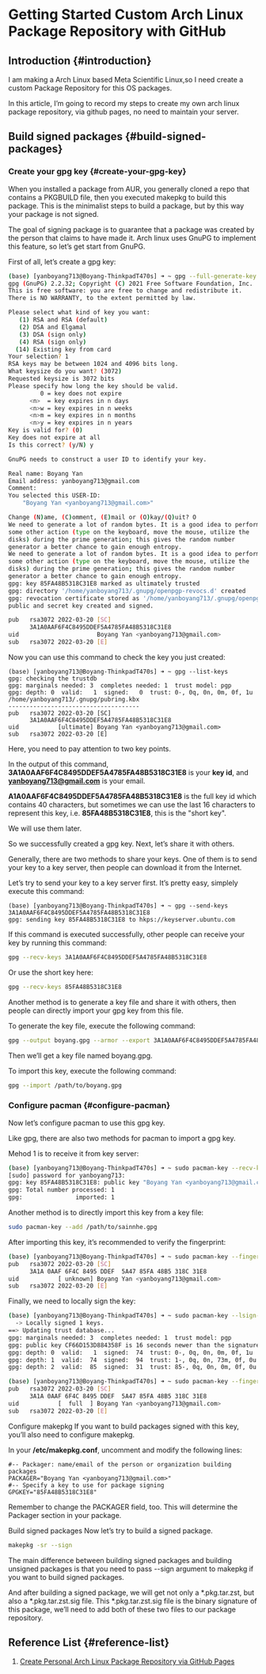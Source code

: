 # Getting Started Custom Arch Linux Package Repository with GitHub


## Introduction {#introduction}

I am making a Arch Linux based Meta Scientific Linux,so I need create a custom Package Repository for this OS packages.

In this article, I’m going to record my steps to create my own arch linux package repository, via github pages, no need to maintain your server.


## Build signed packages {#build-signed-packages}


### Create your gpg key {#create-your-gpg-key}

When you installed a package from AUR, you generally cloned a repo that contains a PKGBUILD file, then you executed makepkg to build this package. This is the minimalist steps to build a package, but by this way your package is not signed.

The goal of signing package is to guarantee that a package was created by the person that claims to have made it. Arch linux uses GnuPG to implement this feature, so let’s get start from GnuPG.

First of all, let’s create a gpg key:

```bash
(base) [yanboyang713@Boyang-ThinkpadT470s] ➜ ~ gpg --full-generate-key
gpg (GnuPG) 2.2.32; Copyright (C) 2021 Free Software Foundation, Inc.
This is free software: you are free to change and redistribute it.
There is NO WARRANTY, to the extent permitted by law.

Please select what kind of key you want:
   (1) RSA and RSA (default)
   (2) DSA and Elgamal
   (3) DSA (sign only)
   (4) RSA (sign only)
  (14) Existing key from card
Your selection? 1
RSA keys may be between 1024 and 4096 bits long.
What keysize do you want? (3072)
Requested keysize is 3072 bits
Please specify how long the key should be valid.
         0 = key does not expire
      <n>  = key expires in n days
      <n>w = key expires in n weeks
      <n>m = key expires in n months
      <n>y = key expires in n years
Key is valid for? (0)
Key does not expire at all
Is this correct? (y/N) y

GnuPG needs to construct a user ID to identify your key.

Real name: Boyang Yan
Email address: yanboyang713@gmail.com
Comment:
You selected this USER-ID:
    "Boyang Yan <yanboyang713@gmail.com>"

Change (N)ame, (C)omment, (E)mail or (O)kay/(Q)uit? O
We need to generate a lot of random bytes. It is a good idea to perform
some other action (type on the keyboard, move the mouse, utilize the
disks) during the prime generation; this gives the random number
generator a better chance to gain enough entropy.
We need to generate a lot of random bytes. It is a good idea to perform
some other action (type on the keyboard, move the mouse, utilize the
disks) during the prime generation; this gives the random number
generator a better chance to gain enough entropy.
gpg: key 85FA48B5318C31E8 marked as ultimately trusted
gpg: directory '/home/yanboyang713/.gnupg/openpgp-revocs.d' created
gpg: revocation certificate stored as '/home/yanboyang713/.gnupg/openpgp-revocs.d/3A1A0AAF6F4C8495DDEF5A4785FA48B5318C31E8.rev'
public and secret key created and signed.

pub   rsa3072 2022-03-20 [SC]
      3A1A0AAF6F4C8495DDEF5A4785FA48B5318C31E8
uid                      Boyang Yan <yanboyang713@gmail.com>
sub   rsa3072 2022-03-20 [E]
```

Now you can use this command to check the key you just created:

```console
(base) [yanboyang713@Boyang-ThinkpadT470s] ➜ ~ gpg --list-keys
gpg: checking the trustdb
gpg: marginals needed: 3  completes needed: 1  trust model: pgp
gpg: depth: 0  valid:   1  signed:   0  trust: 0-, 0q, 0n, 0m, 0f, 1u
/home/yanboyang713/.gnupg/pubring.kbx
-------------------------------------
pub   rsa3072 2022-03-20 [SC]
      3A1A0AAF6F4C8495DDEF5A4785FA48B5318C31E8
uid           [ultimate] Boyang Yan <yanboyang713@gmail.com>
sub   rsa3072 2022-03-20 [E]
```

Here, you need to pay attention to two key points.

In the output of this command, **3A1A0AAF6F4C8495DDEF5A4785FA48B5318C31E8** is your **key id**, and **yanboyang713@gmail.com** is your email.

**A1A0AAF6F4C8495DDEF5A4785FA48B5318C31E8** is the full key id which contains 40 characters, but sometimes we can use the last 16 characters to represent this key, i.e. **85FA48B5318C31E8**, this is the "short key".

We will use them later.

So we successfully created a gpg key. Next, let’s share it with others.

Generally, there are two methods to share your keys. One of them is to send your key to a key server, then people can download it from the Internet.

Let’s try to send your key to a key server first. It’s pretty easy, simplely execute this command:

```console
(base) [yanboyang713@Boyang-ThinkpadT470s] ➜ ~ gpg --send-keys 3A1A0AAF6F4C8495DDEF5A4785FA48B5318C31E8
gpg: sending key 85FA48B5318C31E8 to hkps://keyserver.ubuntu.com
```

If this command is executed successfully, other people can receive your key by running this command:

```bash
gpg --recv-keys 3A1A0AAF6F4C8495DDEF5A4785FA48B5318C31E8
```

Or use the short key here:

```bash
gpg --recv-keys 85FA48B5318C31E8
```

Another method is to generate a key file and share it with others, then people can directly import your gpg key from this file.

To generate the key file, execute the following command:

```bash
gpg --output boyang.gpg --armor --export 3A1A0AAF6F4C8495DDEF5A4785FA48B5318C31E8
```

Then we’ll get a key file named boyang.gpg.

To import this key, execute the following command:

```bash
gpg --import /path/to/boyang.gpg
```


### Configure pacman {#configure-pacman}

Now let’s configure pacman to use this gpg key.

Like gpg, there are also two methods for pacman to import a gpg key.

Mehod 1 is to receive it from key server:

```bash
(base) [yanboyang713@Boyang-ThinkpadT470s] ➜ ~ sudo pacman-key --recv-keys 3A1A0AAF6F4C8495DDEF5A4785FA48B5318C31E8
[sudo] password for yanboyang713:
gpg: key 85FA48B5318C31E8: public key "Boyang Yan <yanboyang713@gmail.com>" imported
gpg: Total number processed: 1
gpg:               imported: 1
```

Another method is to directly import this key from a key file:

```bash
sudo pacman-key --add /path/to/sainnhe.gpg
```

After importing this key, it’s recommended to verify the fingerprint:

```bash
(base) [yanboyang713@Boyang-ThinkpadT470s] ➜ ~ sudo pacman-key --finger 85FA48B5318C31E8
pub   rsa3072 2022-03-20 [SC]
      3A1A 0AAF 6F4C 8495 DDEF  5A47 85FA 48B5 318C 31E8
uid           [ unknown] Boyang Yan <yanboyang713@gmail.com>
sub   rsa3072 2022-03-20 [E]
```

Finally, we need to locally sign the key:

```bash
(base) [yanboyang713@Boyang-ThinkpadT470s] ➜ ~ sudo pacman-key --lsign-key 85FA48B5318C31E8
  -> Locally signed 1 keys.
==> Updating trust database...
gpg: marginals needed: 3  completes needed: 1  trust model: pgp
gpg: public key CF66D153D884358F is 16 seconds newer than the signature
gpg: depth: 0  valid:   1  signed:  74  trust: 0-, 0q, 0n, 0m, 0f, 1u
gpg: depth: 1  valid:  74  signed:  94  trust: 1-, 0q, 0n, 73m, 0f, 0u
gpg: depth: 2  valid:  85  signed:  31  trust: 85-, 0q, 0n, 0m, 0f, 0u
```

```bash
(base) [yanboyang713@Boyang-ThinkpadT470s] ➜ ~ sudo pacman-key --finger 85FA48B5318C31E8
pub   rsa3072 2022-03-20 [SC]
      3A1A 0AAF 6F4C 8495 DDEF  5A47 85FA 48B5 318C 31E8
uid           [  full  ] Boyang Yan <yanboyang713@gmail.com>
sub   rsa3072 2022-03-20 [E]
```

Configure makepkg
If you want to build packages signed with this key, you’ll also need to configure makepkg.

In your **/etc/makepkg.conf**, uncomment and modify the following lines:

```file
#-- Packager: name/email of the person or organization building packages
PACKAGER="Boyang Yan <yanboyang713@gmail.com>"
#-- Specify a key to use for package signing
GPGKEY="85FA48B5318C31E8"
```

Remember to change the PACKAGER field, too. This will determine the Packager section in your package.

Build signed packages
Now let’s try to build a signed package.

```bash
makepkg -sr --sign
```

The main difference between building signed packages and building unsigned packages is that you need to pass --sign argument to makepkg if you want to build signed packages.

And after building a signed package, we will get not only a \*.pkg.tar.zst, but also a \*.pkg.tar.zst.sig file. This \*.pkg.tar.zst.sig file is the binary signature of this package, we’ll need to add both of these two files to our package repository.


## Reference List {#reference-list}

1.  [Create Personal Arch Linux Package Repository via GitHub Pages](https://www.sainnhe.dev/post/create-personal-arch-linux-package-repository/)

